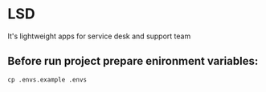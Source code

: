 # LSD
It's lightweight apps for service desk and support team

## Before run project prepare enironment variables:
```
cp .envs.example .envs
```